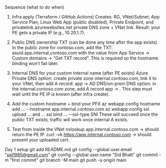 Sequence (what to do when)
1.	Infra apply (Terraform / GitHub Actions)
	Creates: RG, VNet/Subnet, App Service Plan, Linux Web App (public disabled), Private Endpoint, and privatelink.azurewebsites.net private DNS zone + VNet link.
	Result: your PE gets a private IP (e.g., 10.20.1.7).

2.	Public DNS ownership TXT (can be done any time after the app exists)
	In the public zone for contoso.com, add the TXT: asuid.app.internal.contoso.com with the value from App Service → Custom domains → “Get TXT record”.
	This is required so the hostname binding won’t fail later.

3.	Internal DNS for your custom internal name (after PE exists)
	Azure Private DNS option: create private zone internal.contoso.com, link it to your VNet, then add A record:
app → <PE private IP>
	AD DNS/on-prem DNS option: in the internal.contoso.com zone, add A record app → <PE private IP>.
	This step must wait until the PE IP is known (after infra create).


4.	Add the custom hostname + bind your PFX
	az webapp config hostname add … --hostname app.internal.contoso.com
	az webapp config ssl upload … and … ssl bind … --ssl-type SNI
	These will succeed once the public TXT exists; traffic will work once internal A exists.


5.	Test from inside the VNet
	nslookup app.internal.contoso.com → should return the PE IP.
	curl -vk https://app.internal.contoso.com → should present your uploaded cert.


Day 1 setup
git add README.md
git config --global user.email "sid1985@gmail.com"
git config --global user.name "Sid Bhatt"
git commit -m "first commit"
git branch -M main
git push -u origin main
